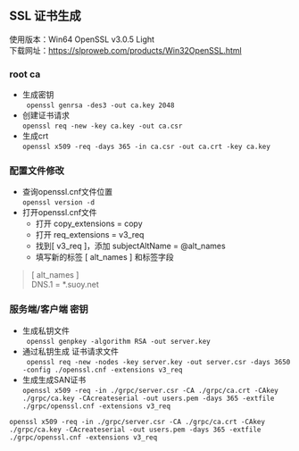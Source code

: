 ## SSL 证书生成
使用版本：Win64 OpenSSL v3.0.5 Light
</br>
下载网址：https://slproweb.com/products/Win32OpenSSL.html
### root ca
* 生成密钥<br>
`` openssl genrsa -des3 -out ca.key 2048``
* 创建证书请求<br>
  ``openssl req -new -key ca.key -out ca.csr``
* 生成crt<br>
  ``openssl x509 -req -days 365 -in ca.csr -out ca.crt -key ca.key``
### 配置文件修改
* 查询openssl.cnf文件位置<br>
  ``openssl version -d``
* 打开openssl.cnf文件
  * 打开 copy_extensions = copy
  * 打开 req_extensions = v3_req
  * 找到[ v3_req ]，添加 subjectAltName = @alt_names
  * 填写新的标签 [ alt_names ] 和标签字段
> [ alt_names ] </br>
> DNS.1 = *.suoy.net

### 服务端/客户端 密钥

* 生成私钥文件<br>
  `` openssl genpkey -algorithm RSA -out server.key``
* 通过私钥生成 证书请求文件<br>
  `` openssl req -new -nodes -key server.key -out server.csr -days 3650 -config ./openssl.cnf -extensions v3_req``
* 生成生成SAN证书<br>
  ``openssl x509 -req -in ./grpc/server.csr -CA ./grpc/ca.crt -CAkey ./grpc/ca.key -CAcreateserial -out users.pem -days 365 -extfile ./grpc/openssl.cnf -extensions v3_req``

``openssl x509 -req -in ./grpc/server.csr -CA ./grpc/ca.crt -CAkey ./grpc/ca.key -CAcreateserial -out users.pem -days 365 -extfile ./grpc/openssl.cnf -extensions v3_req``
